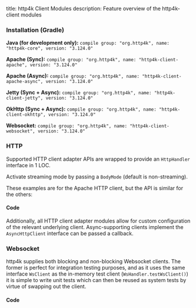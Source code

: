 title: http4k Client Modules
description: Feature overview of the http4k-client modules

### Installation (Gradle)
**Java (for development only):** ```compile group: "org.http4k", name: "http4k-core", version: "3.124.0"```

**Apache (Sync):** ```compile group: "org.http4k", name: "http4k-client-apache", version: "3.124.0"```

**Apache (Async):** ```compile group: "org.http4k", name: "http4k-client-apache-async", version: "3.124.0"```

**Jetty (Sync + Async):** ```compile group: "org.http4k", name: "http4k-client-jetty", version: "3.124.0"```

**OkHttp (Sync + Async):** ```compile group: "org.http4k", name: "http4k-client-okhttp", version: "3.124.0"```

**Websocket:** ```compile group: "org.http4k", name: "http4k-client-websocket", version: "3.124.0"```

### HTTP
Supported HTTP client adapter APIs are wrapped to provide an `HttpHandler` interface in 1 LOC.

Activate streaming mode by passing a `BodyMode` (default is non-streaming).

These examples are for the Apache HTTP client, but the API is similar for the others:

#### Code [<img class="octocat"/>](https://github.com/http4k/http4k/blob/master/src/docs/guide/modules/clients/example_http.kt)
<script src="https://gist-it.appspot.com/https://github.com/http4k/http4k/blob/master/src/docs/guide/modules/clients/example_http.kt"></script>

Additionally, all HTTP client adapter modules allow for custom configuration of the relevant underlying client. Async-supporting clients implement the `AsyncHttpClient` interface can be passed a callback.

### Websocket
http4k supplies both blocking and non-blocking Websocket clients. The former is perfect for integration testing purposes, and as it uses the same interface `WsClient` as the in-memory test client (`WsHandler.testWsClient()`) it is simple to write unit tests which can then be reused as system tests by virtue of swapping out the client.

#### Code [<img class="octocat"/>](https://github.com/http4k/http4k/blob/master/src/docs/guide/modules/clients/example_websocket.kt)
<script src="https://gist-it.appspot.com/https://github.com/http4k/http4k/blob/master/src/docs/guide/modules/clients/example_websocket.kt"></script>
